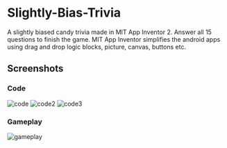 # Slightly-Bias-Trivia

A slightly biased candy trivia made in MIT App Inventor 2. Answer all 15 questions to finish the game. MIT App Inventor simplifies the android apps using drag and drop logic blocks, picture, canvas, buttons etc.

## Screenshots
### Code
![code](https://github.com/jenny500li/Slightly-Bias-Trivia/blob/master/trivia1.png)
![code2](https://github.com/jenny500li/Slightly-Bias-Trivia/blob/master/trivia2.png)
![code3](https://github.com/jenny500li/Slightly-Bias-Trivia/blob/master/trivia3.png)
### Gameplay
![gameplay](https://github.com/jenny500li/Slightly-Bias-Trivia/blob/master/trivia.gif)
